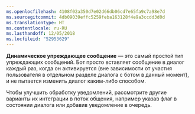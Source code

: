 ```yaml
---
ms.openlocfilehash: 4108f02a350d7e02d66db06cd7e65fa9c7a98e7d
ms.sourcegitcommit: 4db09039effc5259feba163128f4e9a3ccdd3d0d
ms.translationtype: HT
ms.contentlocale: ru-RU
ms.lasthandoff: 12/05/2018
ms.locfileid: "52953629"
---
```

**Динамическое упреждающее сообщение** — это самый простой тип упреждающих сообщений.
Бот просто вставляет сообщение в диалог каждый раз, когда он активируется (вне зависимости от участия пользователя в отдельном разделе диалога с ботом в данный момент), и не пытается изменить диалог каким-либо способом.

Чтобы улучшить обработку уведомлений, рассмотрите другие варианты их интеграции в поток общения, например указав флаг в состоянии диалога или добавив уведомление в очередь.

<!--Snip
A **dialog-based proactive message** is more complex than an ad hoc proactive message. 
Before it can inject this type of proactive message into the conversation, 
the bot must identify the context of the existing conversation and decide how (or if)
it will resume that conversation after the message interrupts. 

For example, consider a bot that needs to initiate a survey at a given point in time. 
When that time arrives, the bot stops the existing conversation with the user and 
redirects the user to a `SurveyDialog`. 
The `SurveyDialog` is added to the top of the dialog stack and takes control of the conversation. 
When the user finishes all required tasks at the `SurveyDialog`, the `SurveyDialog` closes,
 returning control to the previous dialog, where the user can continue with the prior topic of conversation.

A dialog-based proactive message is more than just simple notification. 
In sending the notification, the bot changes the topic of the existing conversation. 
It then must decide whether to resume that conversation later, or to abandon that conversation altogether by resetting the dialog stack. 
/Snip-->